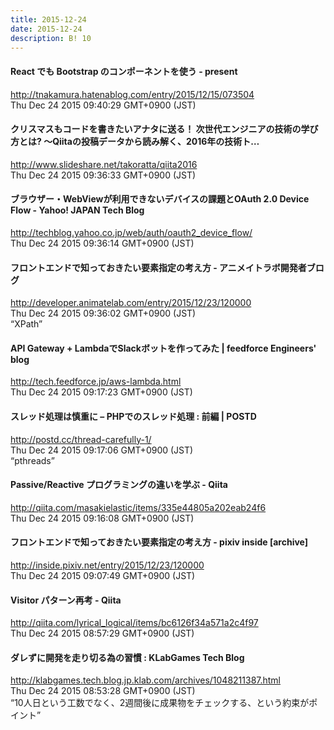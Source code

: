 ```yaml
---
title: 2015-12-24
date: 2015-12-24
description: B! 10
---
```


#### React でも Bootstrap のコンポーネントを使う - present
http://tnakamura.hatenablog.com/entry/2015/12/15/073504<br>
Thu Dec 24 2015 09:40:29 GMT+0900 (JST)<br>


#### クリスマスもコードを書きたいアナタに送る！ 次世代エンジニアの技術の学び方とは? 〜Qiitaの投稿データから読み解く、2016年の技術ト…
http://www.slideshare.net/takoratta/qiita2016<br>
Thu Dec 24 2015 09:36:33 GMT+0900 (JST)<br>


#### ブラウザー・WebViewが利用できないデバイスの課題とOAuth 2.0 Device Flow - Yahoo! JAPAN Tech Blog
http://techblog.yahoo.co.jp/web/auth/oauth2_device_flow/<br>
Thu Dec 24 2015 09:36:14 GMT+0900 (JST)<br>


#### フロントエンドで知っておきたい要素指定の考え方 - アニメイトラボ開発者ブログ
http://developer.animatelab.com/entry/2015/12/23/120000<br>
Thu Dec 24 2015 09:36:02 GMT+0900 (JST)<br>
“XPath”


#### API Gateway + LambdaでSlackボットを作ってみた | feedforce Engineers' blog
http://tech.feedforce.jp/aws-lambda.html<br>
Thu Dec 24 2015 09:17:23 GMT+0900 (JST)<br>


#### スレッド処理は慎重に – PHPでのスレッド処理 : 前編 | POSTD
http://postd.cc/thread-carefully-1/<br>
Thu Dec 24 2015 09:17:06 GMT+0900 (JST)<br>
“pthreads”


#### Passive/Reactive プログラミングの違いを学ぶ - Qiita
http://qiita.com/masakielastic/items/335e44805a202eab24f6<br>
Thu Dec 24 2015 09:16:08 GMT+0900 (JST)<br>


#### フロントエンドで知っておきたい要素指定の考え方 - pixiv inside [archive]
http://inside.pixiv.net/entry/2015/12/23/120000<br>
Thu Dec 24 2015 09:07:49 GMT+0900 (JST)<br>


#### Visitor パターン再考 - Qiita
http://qiita.com/lyrical_logical/items/bc6126f34a571a2c4f97<br>
Thu Dec 24 2015 08:57:29 GMT+0900 (JST)<br>


#### ダレずに開発を走り切る為の習慣 : KLabGames Tech Blog
http://klabgames.tech.blog.jp.klab.com/archives/1048211387.html<br>
Thu Dec 24 2015 08:53:28 GMT+0900 (JST)<br>
“10人日という工数でなく、2週間後に成果物をチェックする、という約束がポイント”


